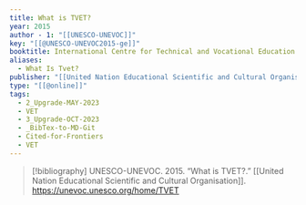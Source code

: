 ```yaml
---
title: What is TVET?
year: 2015
author - 1: "[[UNESCO-UNEVOC]]"
key: "[[@UNESCO-UNEVOC2015-ge]]"
booktitle: International Centre for Technical and Vocational Education and Training
aliases:
  - What Is Tvet?
publisher: "[[United Nation Educational Scientific and Cultural Organisation]]"
type: "[[@online]]"
tags:
  - 2_Upgrade-MAY-2023
  - VET
  - 3_Upgrade-OCT-2023
  - _BibTex-to-MD-Git
  - Cited-for-Frontiers
  - VET
---
```


> [!bibliography]
> UNESCO-UNEVOC. 2015. “What is TVET?.” [[United Nation Educational Scientific and Cultural Organisation]]. https://unevoc.unesco.org/home/TVET